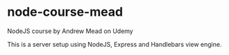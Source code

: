 # node-course-mead
NodeJS course by Andrew Mead on Udemy

This is a server setup using NodeJS, Express and Handlebars view engine.
